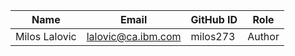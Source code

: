 
| Name | Email | GitHub ID | Role |
| -- | -- | -- | -- |
| Milos Lalovic| lalovic@ca.ibm.com| milos273 | Author 
